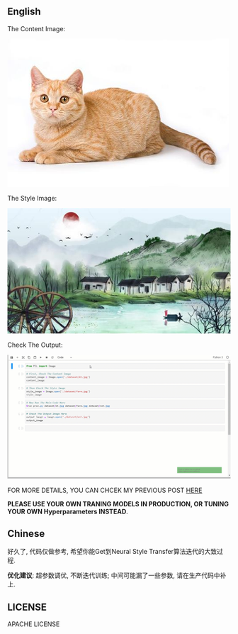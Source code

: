 
## English

The Content Image:

![](./dataset/kt.jpg)

The Style Image:

![](./dataset/farm.jpg)

Check The Output:

![](./assets/nst.gif)

FOR MORE DETAILS, YOU CAN CHCEK MY PREVIOUS POST [HERE](https://deepen-insights.tech/dl/nst/)

**PLEASE USE YOUR OWN TRANING MODELS IN PRODUCTION, OR TUNING YOUR OWN Hyperparameters INSTEAD**.


## Chinese

好久了, 代码仅做参考, 希望你能Get到Neural Style Transfer算法迭代的大致过程. 

**优化建议**: 超参数调优, 不断迭代训练; 中间可能漏了一些参数, 请在生产代码中补上. 


## LICENSE
APACHE LICENSE